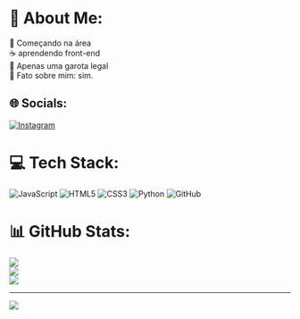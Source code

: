 # 💫 About Me:
👯 Começando na área <br>☕ aprendendo front-end<br>💬 Apenas uma garota legal<br>🌹 Fato sobre mim: sim. 


## 🌐 Socials:
[![Instagram](https://img.shields.io/badge/Instagram-%23E4405F.svg?logo=Instagram&logoColor=white)](https://instagram.com/geo_sz__) 

# 💻 Tech Stack:
![JavaScript](https://img.shields.io/badge/javascript-%23323330.svg?style=for-the-badge&logo=javascript&logoColor=%23F7DF1E) ![HTML5](https://img.shields.io/badge/html5-%23E34F26.svg?style=for-the-badge&logo=html5&logoColor=white) ![CSS3](https://img.shields.io/badge/css3-%231572B6.svg?style=for-the-badge&logo=css3&logoColor=white) ![Python](https://img.shields.io/badge/python-3670A0?style=for-the-badge&logo=python&logoColor=ffdd54) ![GitHub](https://img.shields.io/badge/github-%23121011.svg?style=for-the-badge&logo=github&logoColor=white)
# 📊 GitHub Stats:
![](https://github-readme-stats.vercel.app/api?username=Vanna-yayy&theme=rose_pine&hide_border=false&include_all_commits=false&count_private=false)<br/>
![](https://github-readme-streak-stats.herokuapp.com/?user=Vanna-yayy&theme=rose_pine&hide_border=false)<br/>
![](https://github-readme-stats.vercel.app/api/top-langs/?username=Vanna-yayy&theme=rose_pine&hide_border=false&include_all_commits=false&count_private=false&layout=compact)

---
[![](https://visitcount.itsvg.in/api?id=Vanna-yayy&icon=9&color=6)](https://visitcount.itsvg.in)

<!-- Proudly created with GPRM ( https://gprm.itsvg.in ) -->

